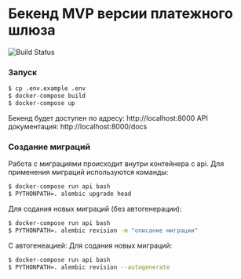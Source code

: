 # Бекенд MVP версии платежного шлюза
![Build Status](https://github.com/no-thankyou/payment_service/actions/workflows/github-actions.yml/badge.svg?branch=main)

### Запуск
```bash
$ cp .env.example .env
$ docker-compose build
$ docker-compose up
```

Бекенд будет доступен по адресу: http://localhost:8000
API документация: http://localhost:8000/docs

### Создание миграций
Работа с миграциями происходит внутри контейнера с api. Для применения миграций используются команды:
```bash
$ docker-compose run api bash
$ PYTHONPATH=. alembic upgrade head
```

Для содания новых миграций (без автогенерации):
```bash
$ docker-compose run api bash
$ PYTHONPATH=. alembic revision -m "описание миграции"
```
С автогенеацией:
Для содания новых миграций:
```bash
$ docker-compose run api bash
$ PYTHONPATH=. alembic revision --autogenerate
```

